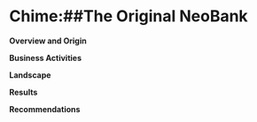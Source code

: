 # Chime:##The Original NeoBank
**Overview and Origin**

**Business Activities**

**Landscape**

**Results**

**Recommendations**
